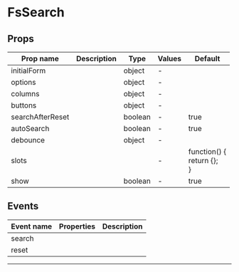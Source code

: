 # FsSearch

## Props

| Prop name        | Description | Type    | Values | Default                          |
| ---------------- | ----------- | ------- | ------ | -------------------------------- |
| initialForm      |             | object  | -      |                                  |
| options          |             | object  | -      |                                  |
| columns          |             | object  | -      |                                  |
| buttons          |             | object  | -      |                                  |
| searchAfterReset |             | boolean | -      | true                             |
| autoSearch       |             | boolean | -      | true                             |
| debounce         |             | object  | -      |                                  |
| slots            |             |         | -      | function() {<br> return {};<br>} |
| show             |             | boolean | -      | true                             |

## Events

| Event name | Properties | Description |
| ---------- | ---------- | ----------- |
| search     |            |
| reset      |            |

---
